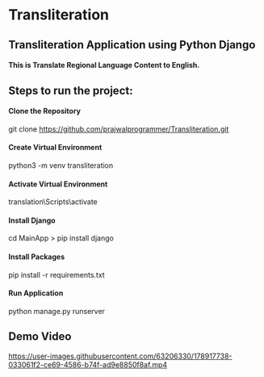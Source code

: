 # Transliteration
## Transliteration Application using Python Django

#### This is Translate Regional Language Content to English.

## Steps to run the project:

#### Clone the Repository

  git clone https://github.com/prajwalprogrammer/Transliteration.git

#### Create Virtual Environment
  
   python3 -m venv transliteration
   
#### Activate Virtual Environment

  translation\Scripts\activate

#### Install Django

  cd MainApp > pip install django

#### Install Packages

  pip install -r requirements.txt

#### Run Application

  python manage.py runserver
  

## Demo Video


https://user-images.githubusercontent.com/63206330/178917738-033061f2-ce69-4586-b74f-ad9e8850f8af.mp4




  
  
